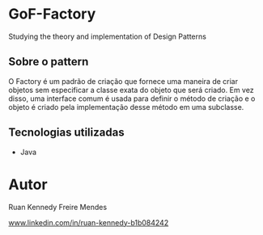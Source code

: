 # GoF-Factory
Studying the theory and implementation of Design Patterns

## Sobre o pattern

O Factory é um padrão de criação que fornece uma maneira de criar objetos sem especificar
a classe exata do objeto que será criado. Em vez disso, uma interface comum é usada para
definir o método de criação e o objeto é criado pela implementação desse método em uma subclasse.

## Tecnologias utilizadas
- Java

# Autor

Ruan Kennedy Freire Mendes

www.linkedin.com/in/ruan-kennedy-b1b084242
